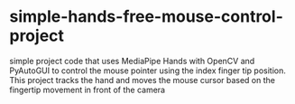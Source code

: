 # simple-hands-free-mouse-control-project
 simple project code that uses MediaPipe Hands with OpenCV and PyAutoGUI to control the mouse pointer using the index finger tip position. This project tracks the hand and moves the mouse cursor based on the fingertip movement in front of the camera
